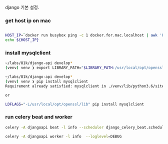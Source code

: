 django 기본 설정.

### get host ip on mac
```bash

HOST_IP=`docker run busybox ping -c 1 docker.for.mac.localhost | awk 'FNR==2 {print $4}' | sed s'/.$//'`
echo ${HOST_IP}

```

### install mysqlclient
```bash
~/labs/81k/django-api develop*
(venv) venv ❯ export LIBRARY_PATH="$LIBRARY_PATH:/usr/local/opt/openssl/lib/"

~/labs/81k/django-api develop*
(venv) venv ❯ pip install mysqlclient
Requirement already satisfied: mysqlclient in ./venv/lib/python3.6/site-packages (1.4.1)

or

LDFLAGS="-L/usr/local/opt/openssl/lib" pip install mysqlclient
```

### run celery beat and worker

```bash
celery -A djangoapi beat -l info --scheduler django_celery_beat.schedulers:DatabaseScheduler

celery -A djangoapi worker -l info  --loglevel=DEBUG
```
